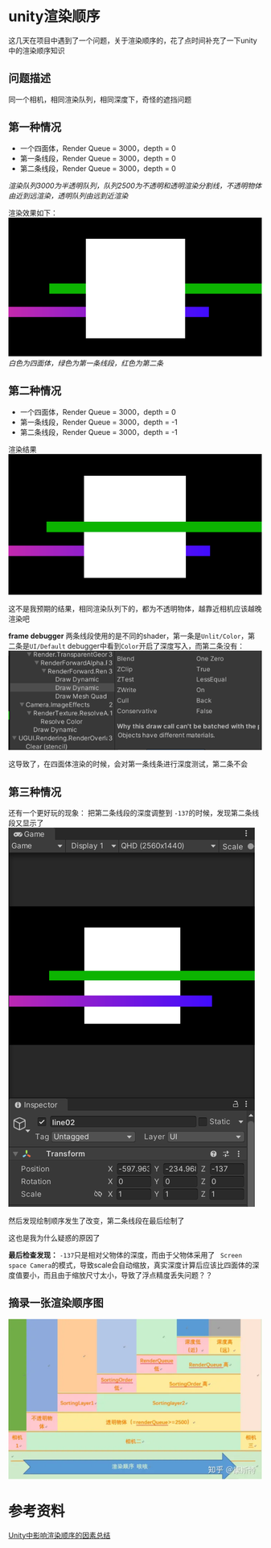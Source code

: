 # unity渲染顺序 
这几天在项目中遇到了一个问题，关于渲染顺序的，花了点时间补充了一下unity中的渲染顺序知识

## 问题描述
同一个相机，相同渲染队列，相同深度下，奇怪的遮挡问题

## 第一种情况
+ 一个四面体，Render Queue = 3000，depth = 0
+ 第一条线段，Render Queue = 3000，depth = 0
+ 第二条线段，Render Queue = 3000，depth = 0

*渲染队列3000为半透明队列，队列2500为不透明和透明渲染分割线，不透明物体由近到远渲染，透明队列由远到近渲染*

渲染效果如下：
![渲染结果1](./images/001.png)
*白色为四面体，绿色为第一条线段，红色为第二条*

## 第二种情况
+ 一个四面体，Render Queue = 3000，depth = 0
+ 第一条线段，Render Queue = 3000，depth = -1
+ 第二条线段，Render Queue = 3000，depth = -1

渲染结果
![渲染结果2](./images/002.png)

这不是我预期的结果，相同渲染队列下的，都为不透明物体，越靠近相机应该越晚渲染吧

**frame debugger**
两条线段使用的是不同的shader，第一条是`Unlit/Color`，第二条是`UI/Default`
debugger中看到`Color`开启了深度写入，而第二条没有：
![debugger](./images/003.png)

这导致了，在四面体渲染的时候，会对第一条线条进行深度测试，第二条不会

## 第三种情况
还有一个更好玩的现象：
把第二条线段的深度调整到 `-137`的时候，发现第二条线段又显示了
![渲染结果3](./images/004.png)

然后发现绘制顺序发生了改变，第二条线段在最后绘制了

这也是我为什么疑惑的原因了

**最后检查发现：**
 `-137`只是相对父物体的深度，而由于父物体采用了 ` Screen space Camera`的模式，导致scale会自动缩放，真实深度计算后应该比四面体的深度值要小，而且由于缩放尺寸太小，导致了浮点精度丢失问题？？

## 摘录一张渲染顺序图
![渲染顺序图](./images/005.png)

# 参考资料
[Unity中影响渲染顺序的因素总结](https://zhuanlan.zhihu.com/p/55762351)